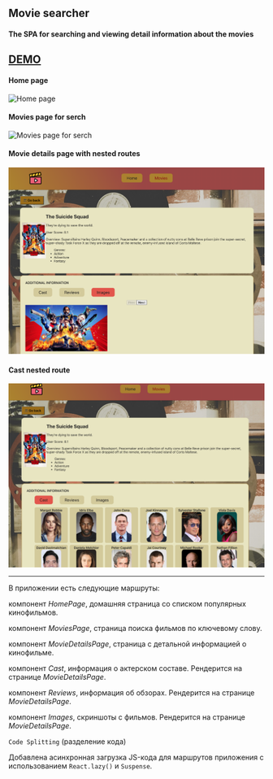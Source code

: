 ## Movie searcher

#### The SPA for searching and viewing detail information about the movies

## [DEMO](https://vlass-movie-finder.netlify.app/)

#### Home page

![Home page](https://github.com/ElenVlass/goit-react-hw-04-movies/blob/main/src/images/home-page.png)

#### Movies page for serch

![Movies page for serch](https://github.com/ElenVlass/goit-react-hw-04-movies/blob/main/src/images/movies-page-for-serch.png)

#### Movie details page with nested routes

![](https://github.com/ElenVlass/goit-react-hw-04-movies/blob/main/src/images/movie-details-page-with-nested-routes.png)

#### Cast nested route

![Cast nested route](https://github.com/ElenVlass/goit-react-hw-04-movies/blob/main/src/images/cast-nested-route.png)

---

В приложении есть следующие маршруты:

компонент _HomePage_, домашняя страница со списком популярных кинофильмов.

компонент _MoviesPage_, страница поиска фильмов по ключевому слову.

компонент _MovieDetailsPage_, страница с детальной информацией о кинофильме.

компонент _Cast_, информация о актерском составе. Рендерится на странице _MovieDetailsPage_.

компонент _Reviews_, информация об обзорах. Рендерится на странице _MovieDetailsPage_.

компонент _Images_, скриншоты с фильмов. Рендерится на странице _MovieDetailsPage_.

`Code Splitting` (разделение кода)

Добавлена асинхронная загрузка JS-кода для маршрутов приложения с использованием `React.lazy()` и `Suspense`.
